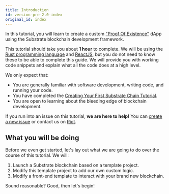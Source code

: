 ```yaml
---
title: Introduction
id: version-pre-2.0-index
original_id: index
---
```


In this tutorial, you will learn to create a custom ["Proof Of
Existence"](https://en.wikipedia.org/wiki/Proof_of_Existence) dApp using the Substrate
blockchain development framework.

This tutorial should take you about **1 hour** to complete. We will be using the [Rust programming
language](https://www.rust-lang.org/) and [ReactJS](https://reactjs.org/), but you do not need to
know these to be able to complete this guide. We will provide you with working code snippets and
explain what all the code does at a high level.

We only expect that:

* You are generally familiar with software development, writing code, and running your code.
* You have completed the [Creating Your First Substrate Chain Tutorial](tutorials/creating-your-first-substrate-chain/index.md).
* You are open to learning about the bleeding edge of blockchain development.

If you run into an issue on this tutorial, **we are here to help!** You can [create a new
issue](https://github.com/substrate-developer-hub/substrate-developer-hub.github.io/issues/new) or
contact us on [Riot](https://riot.im/app/#/room/!HzySYSaIhtyWrwiwEV:matrix.org).

## What you will be doing

Before we even get started, let's lay out what we are going to do over the course of this tutorial.
We will:

1. Launch a Substrate blockchain based on a template project.
3. Modify this template project to add our own custom logic.
4. Modify a front-end template to interact with your brand new blockchain.

Sound reasonable? Good, then let's begin!
